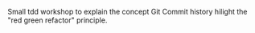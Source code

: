 Small tdd workshop to explain the concept
Git Commit history  hilight the "red green refactor" principle.

